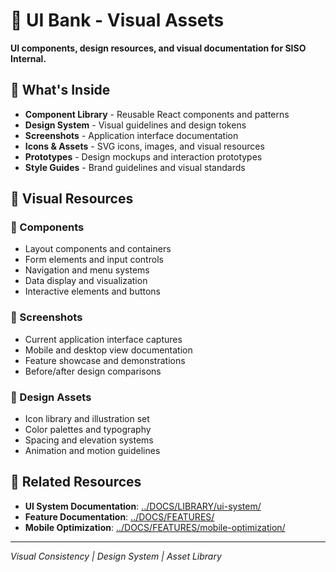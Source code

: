# 🎨 UI Bank - Visual Assets

**UI components, design resources, and visual documentation for SISO Internal.**

## 📁 **What's Inside**

- **Component Library** - Reusable React components and patterns
- **Design System** - Visual guidelines and design tokens
- **Screenshots** - Application interface documentation
- **Icons & Assets** - SVG icons, images, and visual resources
- **Prototypes** - Design mockups and interaction prototypes
- **Style Guides** - Brand guidelines and visual standards

## 🎯 **Visual Resources**

### **🧩 Components**
- Layout components and containers
- Form elements and input controls
- Navigation and menu systems
- Data display and visualization
- Interactive elements and buttons

### **📱 Screenshots**
- Current application interface captures
- Mobile and desktop view documentation
- Feature showcase and demonstrations
- Before/after design comparisons

### **🎨 Design Assets**
- Icon library and illustration set
- Color palettes and typography
- Spacing and elevation systems
- Animation and motion guidelines

## 🔄 **Related Resources**

- **UI System Documentation**: [../DOCS/LIBRARY/ui-system/](../DOCS/LIBRARY/ui-system/)
- **Feature Documentation**: [../DOCS/FEATURES/](../DOCS/FEATURES/)
- **Mobile Optimization**: [../DOCS/FEATURES/mobile-optimization/](../DOCS/FEATURES/mobile-optimization/)

---

*Visual Consistency | Design System | Asset Library*
